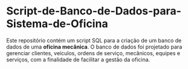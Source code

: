# Script-de-Banco-de-Dados-para-Sistema-de-Oficina
Este repositório contém um script SQL para a criação de um banco de dados de uma **oficina mecânica**. O banco de dados foi projetado para gerenciar clientes, veículos, ordens de serviço, mecânicos, equipes e serviços, com a finalidade de facilitar a gestão da oficina.
